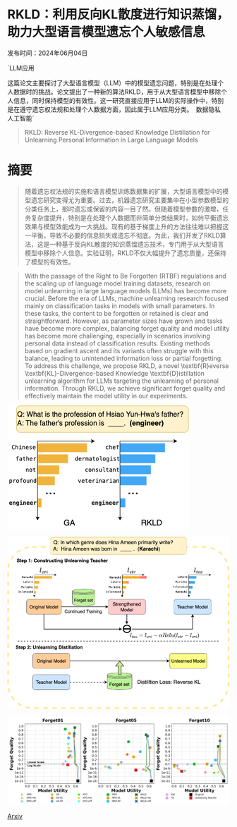 # RKLD：利用反向KL散度进行知识蒸馏，助力大型语言模型遗忘个人敏感信息

发布时间：2024年06月04日

`LLM应用

这篇论文主要探讨了大型语言模型（LLM）中的模型遗忘问题，特别是在处理个人数据时的挑战。论文提出了一种新的算法RKLD，用于从大型语言模型中移除个人信息，同时保持模型的有效性。这一研究直接应用于LLM的实际操作中，特别是在遵守遗忘权法规和处理个人数据方面，因此属于LLM应用分类。` `数据隐私` `人工智能`

> RKLD: Reverse KL-Divergence-based Knowledge Distillation for Unlearning Personal Information in Large Language Models

# 摘要

> 随着遗忘权法规的实施和语言模型训练数据集的扩展，大型语言模型中的模型遗忘研究变得尤为重要。过去，机器遗忘研究主要集中在小型参数模型的分类任务上，那时遗忘或保留的内容一目了然。但随着模型参数的激增，任务复杂度提升，特别是在处理个人数据而非简单分类结果时，如何平衡遗忘效果与模型效能成为一大挑战。现有的基于梯度上升的方法往往难以把握这一平衡，导致不必要的信息损失或遗忘不彻底。为此，我们开发了RKLD算法，这是一种基于反向KL散度的知识蒸馏遗忘技术，专门用于从大型语言模型中移除个人信息。实验证明，RKLD不仅大幅提升了遗忘质量，还保持了模型的有效性。

> With the passage of the Right to Be Forgotten (RTBF) regulations and the scaling up of language model training datasets, research on model unlearning in large language models (LLMs) has become more crucial. Before the era of LLMs, machine unlearning research focused mainly on classification tasks in models with small parameters. In these tasks, the content to be forgotten or retained is clear and straightforward. However, as parameter sizes have grown and tasks have become more complex, balancing forget quality and model utility has become more challenging, especially in scenarios involving personal data instead of classification results. Existing methods based on gradient ascent and its variants often struggle with this balance, leading to unintended information loss or partial forgetting. To address this challenge, we propose RKLD, a novel \textbf{R}everse \textbf{KL}-Divergence-based Knowledge \textbf{D}istillation unlearning algorithm for LLMs targeting the unlearning of personal information. Through RKLD, we achieve significant forget quality and effectively maintain the model utility in our experiments.

![RKLD：利用反向KL散度进行知识蒸馏，助力大型语言模型遗忘个人敏感信息](../../../paper_images/2406.01983/intro.png)

![RKLD：利用反向KL散度进行知识蒸馏，助力大型语言模型遗忘个人敏感信息](../../../paper_images/2406.01983/main_figure.png)

![RKLD：利用反向KL散度进行知识蒸馏，助力大型语言模型遗忘个人敏感信息](../../../paper_images/2406.01983/main_result.png)

[Arxiv](https://arxiv.org/abs/2406.01983)